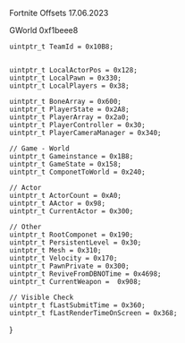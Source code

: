 Fortnite Offsets 17.06.2023


 GWorld 0xf1beee8
 
    
    uintptr_t TeamId = 0x10B8;

  
    uintptr_t LocalActorPos = 0x128;
    uintptr_t LocalPawn = 0x330;
    uintptr_t LocalPlayers = 0x38;

    uintptr_t BoneArray = 0x600;
    uintptr_t PlayerState = 0x2A8; 
    uintptr_t PlayerArray = 0x2a0;
    uintptr_t PlayerController = 0x30;
    uintptr_t PlayerCameraManager = 0x340;

    // Game - World
    uintptr_t Gameinstance = 0x1B8;
    uintptr_t GameState = 0x158;
    uintptr_t ComponetToWorld = 0x240;

    // Actor
    uintptr_t ActorCount = 0xA0;
    uintptr_t AActor = 0x98;
    uintptr_t CurrentActor = 0x300;

    // Other
    uintptr_t RootComponet = 0x190;
    uintptr_t PersistentLevel = 0x30;
    uintptr_t Mesh = 0x310;
    uintptr_t Velocity = 0x170;
    uintptr_t PawnPrivate = 0x300;
    uintptr_t ReviveFromDBNOTime = 0x4698;
    uintptr_t CurrentWeapon =  0x908;
    
    // Visible Check
    uintptr_t fLastSubmitTime = 0x360;
    uintptr_t fLastRenderTimeOnScreen = 0x368;
}
